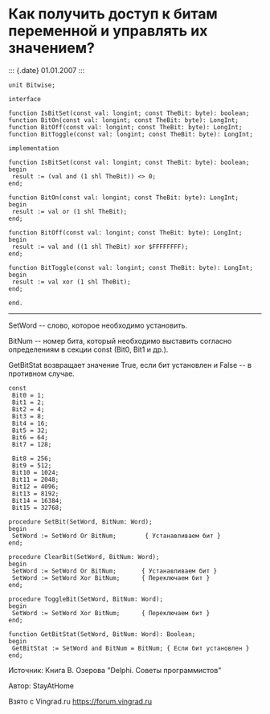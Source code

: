 Как получить доступ к битам переменной и управлять их значением?
================================================================

::: {.date}
01.01.2007
:::

    unit Bitwise;
     
    interface
     
    function IsBitSet(const val: longint; const TheBit: byte): boolean;
    function BitOn(const val: longint; const TheBit: byte): LongInt;
    function BitOff(const val: longint; const TheBit: byte): LongInt;
    function BitToggle(const val: longint; const TheBit: byte): LongInt;
     
    implementation
     
    function IsBitSet(const val: longint; const TheBit: byte): boolean;
    begin
     result := (val and (1 shl TheBit)) <> 0;
    end;
     
    function BitOn(const val: longint; const TheBit: byte): LongInt;
    begin
     result := val or (1 shl TheBit);
    end;
     
    function BitOff(const val: longint; const TheBit: byte): LongInt;
    begin
     result := val and ((1 shl TheBit) xor $FFFFFFFF);
    end;
     
    function BitToggle(const val: longint; const TheBit: byte): LongInt;
    begin
     result := val xor (1 shl TheBit);
    end;
     
    end.

------------------------------------------------------------------------

SetWord -- слово, которое необходимо установить.

BitNum -- номер бита, который необходимо выставить согласно определениям
в секции const (Bit0, Bit1 и др.).

GetBitStat возвращает значение True, если бит установлен и False -- в
противном случае.

    const
     Bit0 = 1;
     Bit1 = 2;
     Bit2 = 4;
     Bit3 = 8;
     Bit4 = 16;
     Bit5 = 32;
     Bit6 = 64;
     Bit7 = 128;
     
     Bit8 = 256;
     Bit9 = 512;
     Bit10 = 1024;
     Bit11 = 2048;
     Bit12 = 4096;
     Bit13 = 8192;
     Bit14 = 16384;
     Bit15 = 32768;
     
    procedure SetBit(SetWord, BitNum: Word);
    begin
     SetWord := SetWord Or BitNum;        { Устанавливаем бит }
    end;
     
    procedure ClearBit(SetWord, BitNum: Word);
    begin
     SetWord := SetWord Or BitNum;       { Устанавливаем бит }
     SetWord := SetWord Xor BitNum;      { Переключаем бит }
    end;
     
    procedure ToggleBit(SetWord, BitNum: Word);
    begin
     SetWord := SetWord Xor BitNum;      { Переключаем бит }
    end;
     
    function GetBitStat(SetWord, BitNum: Word): Boolean;
    begin
     GetBitStat := SetWord and BitNum = BitNum; { Если бит установлен }
    end;

Источник: Книга В. Озерова \"Delphi. Советы программистов\"

Автор: StayAtHome

Взято с Vingrad.ru <https://forum.vingrad.ru>

